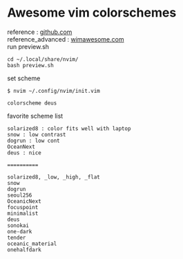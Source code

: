 Awesome vim colorschemes
===
reference : [github.com](https://github.com/rafi/awesome-vim-colorschemes "https://github.com/rafi/awesome-vim-colorschemes")  
reference_advanced : [wimawesome.com](https://vimawesome.com/plugin/vim-colorschemes-sweeter-than-fiction "https://vimawesome.com/plugin/vim-colorschemes-sweeter-than-fiction")  
run preview.sh
```
cd ~/.local/share/nvim/
bash preview.sh
```

set scheme
```console
$ nvim ~/.config/nvim/init.vim

colorscheme deus
```

favorite scheme list
```
solarized8 : color fits well with laptop
snow : low contrast
dogrun : low cont
OceanNext
deus : nice

==========

solarized8, _low, _high, _flat
snow
dogrun
seoul256
OceanicNext
focuspoint
minimalist
deus
sonokai
one-dark
tender
oceanic_material
onehalfdark
```